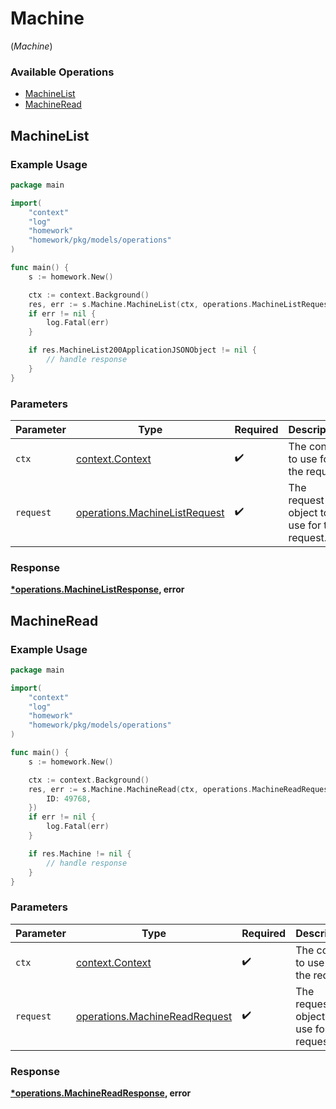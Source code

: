 # Machine
(*Machine*)

### Available Operations

* [MachineList](#machinelist)
* [MachineRead](#machineread)

## MachineList

### Example Usage

```go
package main

import(
	"context"
	"log"
	"homework"
	"homework/pkg/models/operations"
)

func main() {
    s := homework.New()

    ctx := context.Background()
    res, err := s.Machine.MachineList(ctx, operations.MachineListRequest{})
    if err != nil {
        log.Fatal(err)
    }

    if res.MachineList200ApplicationJSONObject != nil {
        // handle response
    }
}
```

### Parameters

| Parameter                                                                      | Type                                                                           | Required                                                                       | Description                                                                    |
| ------------------------------------------------------------------------------ | ------------------------------------------------------------------------------ | ------------------------------------------------------------------------------ | ------------------------------------------------------------------------------ |
| `ctx`                                                                          | [context.Context](https://pkg.go.dev/context#Context)                          | :heavy_check_mark:                                                             | The context to use for the request.                                            |
| `request`                                                                      | [operations.MachineListRequest](../../models/operations/machinelistrequest.md) | :heavy_check_mark:                                                             | The request object to use for the request.                                     |


### Response

**[*operations.MachineListResponse](../../models/operations/machinelistresponse.md), error**


## MachineRead

### Example Usage

```go
package main

import(
	"context"
	"log"
	"homework"
	"homework/pkg/models/operations"
)

func main() {
    s := homework.New()

    ctx := context.Background()
    res, err := s.Machine.MachineRead(ctx, operations.MachineReadRequest{
        ID: 49768,
    })
    if err != nil {
        log.Fatal(err)
    }

    if res.Machine != nil {
        // handle response
    }
}
```

### Parameters

| Parameter                                                                      | Type                                                                           | Required                                                                       | Description                                                                    |
| ------------------------------------------------------------------------------ | ------------------------------------------------------------------------------ | ------------------------------------------------------------------------------ | ------------------------------------------------------------------------------ |
| `ctx`                                                                          | [context.Context](https://pkg.go.dev/context#Context)                          | :heavy_check_mark:                                                             | The context to use for the request.                                            |
| `request`                                                                      | [operations.MachineReadRequest](../../models/operations/machinereadrequest.md) | :heavy_check_mark:                                                             | The request object to use for the request.                                     |


### Response

**[*operations.MachineReadResponse](../../models/operations/machinereadresponse.md), error**

